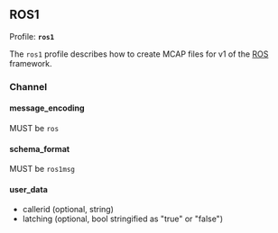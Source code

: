 ## ROS1

Profile: **`ros1`**

The `ros1` profile describes how to create MCAP files for v1 of the [ROS](https://ros.org/) framework.

### Channel

#### message_encoding

MUST be `ros`

#### schema_format

MUST be `ros1msg`

#### user_data

- callerid (optional, string) <!-- cspell:disable-line -->
- latching (optional, bool stringified as "true" or "false")
